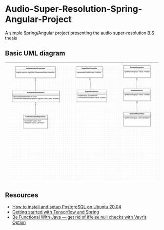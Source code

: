 # Audio-Super-Resolution-Spring-Angular-Project
A simple Spring/Angular project presenting the audio super-resolution B.S. thesis

## Basic UML diagram

![UML diagram](audio-super-res/diagram_spring_boot_project.png)

## Resources
- [How to install and setup PostgreSQL on Ubuntu 20.04](https://www.cherryservers.com/blog/how-to-install-and-setup-postgresql-server-on-ubuntu-20-04)
- [Getting started with Tensorflow and Spring](https://blog.mimacom.com/getting-started-tensorflow-spring/)
- [Be Functional With Java — get rid of if/else null checks with Vavr’s Option](https://blog.softwaremill.com/be-functional-with-java-get-rid-of-if-else-null-checks-with-vavrs-option-c3d3de7a5c1d)

